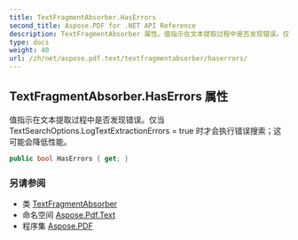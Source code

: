 ```yaml
---
title: TextFragmentAbsorber.HasErrors
second_title: Aspose.PDF for .NET API Reference
description: TextFragmentAbsorber 属性。值指示在文本提取过程中是否发现错误。仅当 TextSearchOptions.LogTextExtractionErrors 为 true 时才会执行错误搜索；这可能会降低性能。
type: docs
weight: 40
url: /zh/net/aspose.pdf.text/textfragmentabsorber/haserrors/
---
```

## TextFragmentAbsorber.HasErrors 属性

值指示在文本提取过程中是否发现错误。仅当 TextSearchOptions.LogTextExtractionErrors = true 时才会执行错误搜索；这可能会降低性能。

```csharp
public bool HasErrors { get; }
```

### 另请参阅

* 类 [TextFragmentAbsorber](../)
* 命名空间 [Aspose.Pdf.Text](../../../aspose.pdf.text/)
* 程序集 [Aspose.PDF](../../../)